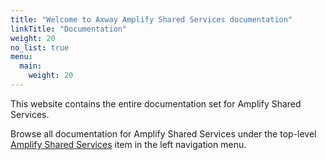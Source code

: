 ```yaml
---
title: "Welcome to Axway Amplify Shared Services documentation"
linkTitle: "Documentation"
weight: 20
no_list: true
menu:
  main:
    weight: 20
---
```


This website contains the entire documentation set for Amplify Shared Services.

Browse all documentation for Amplify Shared Services under the top-level [Amplify Shared Services](/docs/shared_services/) item in the left navigation menu.
